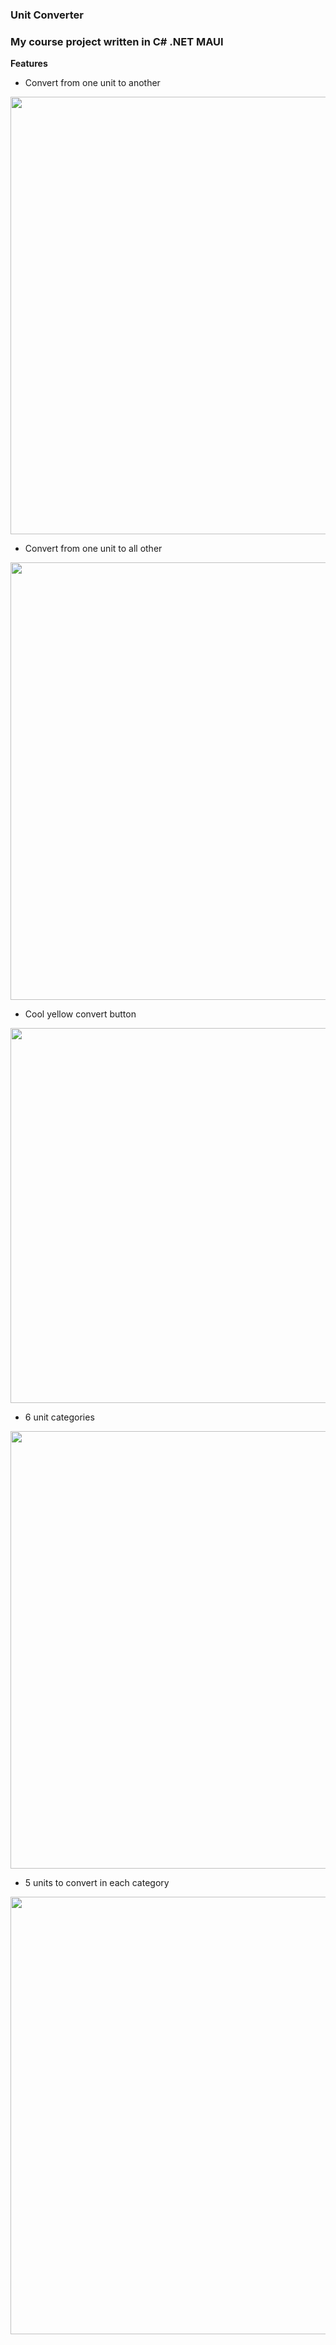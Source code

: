 ### Unit Converter
### My course project written in C# .NET MAUI
**Features**

- Convert from one unit to another 
<p align="center">
<img src="https://user-images.githubusercontent.com/100575059/202871713-d2c4ed71-fec6-4587-b551-5b3d93a2f4f6.png" width="700"/>
</p>

- Convert from one unit to all other
<p align="center">
<img src="https://user-images.githubusercontent.com/100575059/202871799-eb159dde-bbc8-468a-928b-7622e4b78aeb.png" width="700"/>
</p>

- Cool yellow convert button
<p align="center">
<img src="https://user-images.githubusercontent.com/100575059/202871803-ebc7ce8e-198f-467b-81bd-737bec31ff42.png" width="600"/>
</p>

- 6 unit categories
<p align="center">
<img src="https://user-images.githubusercontent.com/100575059/202871817-b7c071b3-943c-48bc-a2f1-36f4fa150aed.png" width="700"/>
</p>

- 5 units to convert in each category
<p align="center">
<img src="https://user-images.githubusercontent.com/100575059/202871822-2a94caba-01eb-4654-b22b-c508f277199a.png" width="700"/>
</p>
